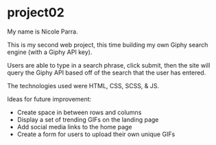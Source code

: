 # project02
My name is Nicole Parra.

This is my second web project, this time building my own Giphy search engine (with a Giphy API key).

Users are able to type in a search phrase, click submit, then the site will query the Giphy API based off of the search that the user has entered.

The technologies used were HTML, CSS, SCSS, & JS. 

Ideas for future improvement:
   - Create space in between rows and columns
   - Display a set of trending GIFs on the landing page
   - Add social media links to the home page
   - Create a form for users to upload their own unique GIFs
